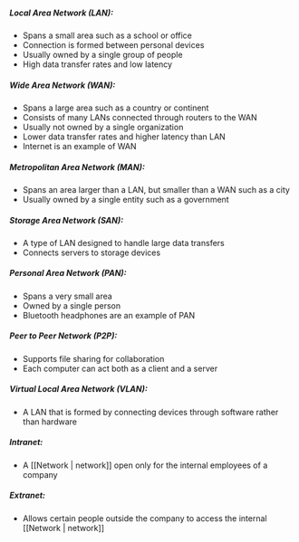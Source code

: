 ##### Local Area Network (LAN):
- Spans a small area such as a school or office
- Connection is formed between personal devices
- Usually owned by a single group of people
- High data transfer rates and low latency

##### Wide Area Network (WAN): 
- Spans a large area such as a country or continent
- Consists of many LANs connected through routers to the WAN
- Usually not owned by a single organization 
- Lower data transfer rates and higher latency than LAN
- Internet is an example of WAN

##### Metropolitan Area Network (MAN): 
- Spans an area larger than a LAN, but smaller than a WAN such as a city
- Usually owned by a single entity such as a government

##### Storage Area Network (SAN): 
- A type of LAN designed to handle large data transfers
- Connects servers to storage devices

##### Personal Area Network (PAN): 
- Spans a very small area
- Owned by a single person
- Bluetooth headphones are an example of PAN

##### Peer to Peer Network (P2P): 
- Supports file sharing for collaboration
- Each computer can act both as a client and a server

##### Virtual Local Area Network (VLAN): 
- A LAN that is formed by connecting devices through software rather than hardware

##### Intranet: 
- A [[Network | network]] open only for the internal employees of a company

##### Extranet:
- Allows certain people outside the company to access the internal [[Network | network]]
